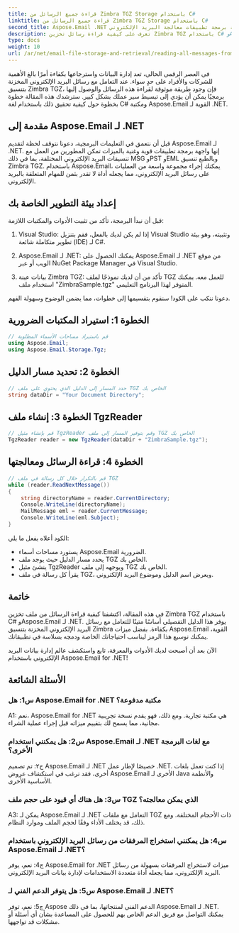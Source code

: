 ```yaml
---
title: قراءة جميع الرسائل من Zimbra TGZ Storage باستخدام C#
linktitle: قراءة جميع الرسائل من Zimbra TGZ Storage باستخدام C#
second_title: Aspose.Email .NET واجهة برمجة تطبيقات معالجة البريد الإلكتروني
description: تعرف على كيفية قراءة رسائل تخزين Zimbra TGZ باستخدام C# وAspose.Email لـ .NET. دليل خطوة بخطوة مع كود المصدر متضمن.
type: docs
weight: 10
url: /ar/net/email-file-storage-and-retrieval/reading-all-messages-from-zimbra-tgz-storage-with-csharp/
---
```


في العصر الرقمي الحالي، تعد إدارة البيانات واسترجاعها بكفاءة أمرًا بالغ الأهمية للشركات والأفراد على حدٍ سواء. عند التعامل مع رسائل البريد الإلكتروني المخزنة بتنسيق Zimbra TGZ، فإن وجود طريقة موثوقة لقراءة هذه الرسائل والوصول إليها برمجيًا يمكن أن يؤدي إلى تبسيط سير عملك بشكل كبير. سترشدك هذه المقالة خطوة بخطوة حول كيفية تحقيق ذلك باستخدام لغة C# ومكتبة Aspose.Email القوية لـ .NET.

## مقدمة إلى Aspose.Email لـ .NET

قبل أن نتعمق في التعليمات البرمجية، دعونا نتوقف لحظة لتقديم Aspose.Email لـ .NET. إنها واجهة برمجة تطبيقات قوية وغنية بالميزات تمكن المطورين من العمل مع تنسيقات البريد الإلكتروني المختلفة، بما في ذلك MSG وPST وEML وبالطبع تنسيق Zimbra TGZ. باستخدام Aspose.Email، يمكنك إجراء مجموعة واسعة من العمليات على رسائل البريد الإلكتروني، مما يجعله أداة لا تقدر بثمن للمهام المتعلقة بالبريد الإلكتروني.

## إعداد بيئة التطوير الخاصة بك

قبل أن نبدأ البرمجة، تأكد من تثبيت الأدوات والمكتبات اللازمة:

1. Visual Studio: إذا لم يكن لديك بالفعل، فقم بتنزيل Visual Studio وتثبيته، وهو بيئة تطوير متكاملة شائعة (IDE) لـ C#.

2. Aspose.Email لـ .NET: يمكنك الحصول على Aspose.Email لـ .NET من موقع الويب أو عبر NuGet Package Manager في Visual Studio.

3. بيانات عينة Zimbra TGZ: تأكد من أن لديك نموذجًا لملف TGZ للعمل معه. يمكنك استخدام ملف "ZimbraSample.tgz" المتوفر لهذا البرنامج التعليمي.

دعونا ننكب على الكود! سنقوم بتقسيمها إلى خطوات، مما يضمن الوضوح وسهولة الفهم.

## الخطوة 1: استيراد المكتبات الضرورية

```csharp
// قم باستيراد مساحات الأسماء المطلوبة
using Aspose.Email;
using Aspose.Email.Storage.Tgz;
```

## الخطوة 2: تحديد مسار الدليل

```csharp
// حدد المسار إلى الدليل الذي يحتوي على ملف TGZ الخاص بك
string dataDir = "Your Document Directory";
```

## الخطوة 3: إنشاء ملف TgzReader

```csharp
// قم بإنشاء مثيل TgzReader وقم بتوفير المسار إلى ملف TGZ الخاص بك
TgzReader reader = new TgzReader(dataDir + "ZimbraSample.tgz");
```

## الخطوة 4: قراءة الرسائل ومعالجتها

```csharp
// قم بالتكرار خلال كل رسالة في ملف TGZ
while (reader.ReadNextMessage())
{
    string directoryName = reader.CurrentDirectory;
    Console.WriteLine(directoryName);
    MailMessage eml = reader.CurrentMessage;
    Console.WriteLine(eml.Subject);
}
```

الكود أعلاه يفعل ما يلي:

- يستورد مساحات أسماء Aspose.Email الضرورية.
- يحدد مسار الدليل حيث يوجد ملف TGZ الخاص بك.
- ينشئ مثيل TgzReader ويوجهه إلى ملف TGZ الخاص بك.
- يقرأ كل رسالة في ملف TGZ، ويعرض اسم الدليل وموضوع البريد الإلكتروني.

## خاتمة

في هذه المقالة، اكتشفنا كيفية قراءة الرسائل من ملف تخزين Zimbra TGZ باستخدام C# وAspose.Email لـ .NET. يوفر هذا الدليل التفصيلي أساسًا متينًا للتعامل مع رسائل البريد الإلكتروني المخزنة بتنسيق Zimbra بكفاءة. بفضل ميزات Aspose.Email القوية، يمكنك توسيع هذا الرمز ليناسب احتياجاتك الخاصة ودمجه بسلاسة في تطبيقاتك.

الآن بعد أن أصبحت لديك الأدوات والمعرفة، تابع واستكشف عالم إدارة بيانات البريد الإلكتروني باستخدام Aspose.Email for .NET!


## الأسئلة الشائعة

### س1: هل Aspose.Email for .NET مكتبة مدفوعة؟

A1: نعم، Aspose.Email for .NET هي مكتبة تجارية. ومع ذلك، فهو يقدم نسخة تجريبية مجانية، مما يسمح لك بتقييم ميزاته قبل إجراء عملية الشراء.

### س2: هل يمكنني استخدام Aspose.Email لـ .NET مع لغات البرمجة الأخرى؟

ج٢: تم تصميم Aspose.Email لـ .NET خصيصًا لإطار عمل .NET. إذا كنت تعمل بلغات أخرى، فقد ترغب في استكشاف عروض Aspose.Email الأخرى لـ Java والأنظمة الأساسية الأخرى.

### س3: هل هناك أي قيود على حجم ملف TGZ الذي يمكن معالجته؟

A3: يمكن لـ Aspose.Email لـ .NET التعامل مع ملفات TGZ ذات الأحجام المختلفة. ومع ذلك، قد يختلف الأداء وفقًا لحجم الملف وموارد النظام.

### س4: هل يمكنني استخراج المرفقات من رسائل البريد الإلكتروني باستخدام Aspose.Email لـ .NET؟

ج4: نعم، يوفر Aspose.Email for .NET ميزات لاستخراج المرفقات بسهولة من رسائل البريد الإلكتروني، مما يجعله أداة متعددة الاستخدامات لإدارة بيانات البريد الإلكتروني.

### س5: هل يتوفر الدعم الفني لـ Aspose.Email لـ .NET؟

ج5: نعم، توفر Aspose الدعم الفني لمنتجاتها، بما في ذلك Aspose.Email لـ .NET. يمكنك التواصل مع فريق الدعم الخاص بهم للحصول على المساعدة بشأن أي أسئلة أو مشكلات قد تواجهها.
